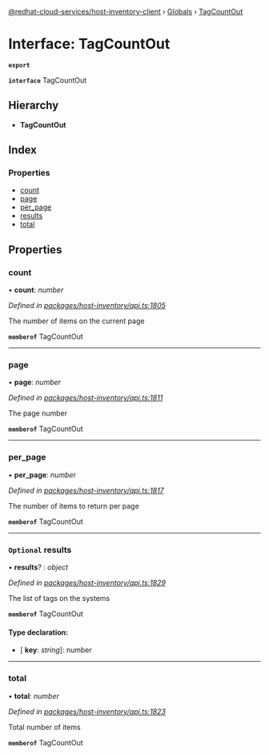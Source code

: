 [@redhat-cloud-services/host-inventory-client](../README.md) › [Globals](../globals.md) › [TagCountOut](tagcountout.md)

# Interface: TagCountOut

**`export`** 

**`interface`** TagCountOut

## Hierarchy

* **TagCountOut**

## Index

### Properties

* [count](tagcountout.md#count)
* [page](tagcountout.md#page)
* [per_page](tagcountout.md#per_page)
* [results](tagcountout.md#optional-results)
* [total](tagcountout.md#total)

## Properties

###  count

• **count**: *number*

*Defined in [packages/host-inventory/api.ts:1805](https://github.com/RedHatInsights/javascript-clients/blob/master/packages/host-inventory/api.ts#L1805)*

The number of items on the current page

**`memberof`** TagCountOut

___

###  page

• **page**: *number*

*Defined in [packages/host-inventory/api.ts:1811](https://github.com/RedHatInsights/javascript-clients/blob/master/packages/host-inventory/api.ts#L1811)*

The page number

**`memberof`** TagCountOut

___

###  per_page

• **per_page**: *number*

*Defined in [packages/host-inventory/api.ts:1817](https://github.com/RedHatInsights/javascript-clients/blob/master/packages/host-inventory/api.ts#L1817)*

The number of items to return per page

**`memberof`** TagCountOut

___

### `Optional` results

• **results**? : *object*

*Defined in [packages/host-inventory/api.ts:1829](https://github.com/RedHatInsights/javascript-clients/blob/master/packages/host-inventory/api.ts#L1829)*

The list of tags on the systems

**`memberof`** TagCountOut

#### Type declaration:

* \[ **key**: *string*\]: number

___

###  total

• **total**: *number*

*Defined in [packages/host-inventory/api.ts:1823](https://github.com/RedHatInsights/javascript-clients/blob/master/packages/host-inventory/api.ts#L1823)*

Total number of items

**`memberof`** TagCountOut
